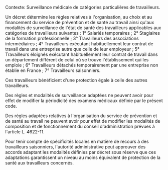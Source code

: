 Contexte: Surveillance médicale de catégories particulières de travailleurs.

Un décret détermine les règles relatives à l'organisation, au choix et au financement du service de prévention et de santé au travail ainsi qu'aux modalités de surveillance de l'état de santé des travailleurs applicables aux catégories de travailleurs suivantes : 1° Salariés temporaires ; 2° Stagiaires de la formation professionnelle ; 3° Travailleurs des associations intermédiaires ; 4° Travailleurs exécutant habituellement leur contrat de travail dans une entreprise autre que celle de leur employeur ; 5° Travailleurs éloignés exécutant habituellement leur contrat de travail dans un département différent de celui où se trouve l'établissement qui les emploie ; 6° Travailleurs détachés temporairement par une entreprise non établie en France ; 7° Travailleurs saisonniers.

Ces travailleurs bénéficient d'une protection égale à celle des autres travailleurs.

Des règles et modalités de surveillance adaptées ne peuvent avoir pour effet de modifier la périodicité des examens médicaux définie par le présent code.

Des règles adaptées relatives à l'organisation du service de prévention et de santé au travail ne peuvent avoir pour effet de modifier les modalités de composition et de fonctionnement du conseil d'administration prévues à l'article L. 4622-11.

Pour tenir compte de spécificités locales en matière de recours à des travailleurs saisonniers, l'autorité administrative peut approuver des accords adaptant les modalités définies par décret sous réserve que ces adaptations garantissent un niveau au moins équivalent de protection de la santé aux travailleurs concernés.